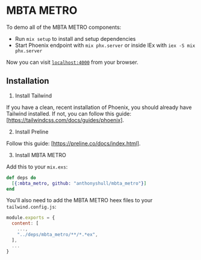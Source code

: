 # MBTA METRO

To demo all of the MBTA METRO components:

  * Run `mix setup` to install and setup dependencies
  * Start Phoenix endpoint with `mix phx.server` or inside IEx with `iex -S mix phx.server`

Now you can visit [`localhost:4000`](http://localhost:4000) from your browser.

## Installation

1. Install Tailwind

If you have a clean, recent installation of Phoenix, you should already have Tailwind installed.
If not, you can follow this guide: [https://tailwindcss.com/docs/guides/phoenix].

2. Install Preline

Follow this guide: [https://preline.co/docs/index.html].

3. Install MBTA METRO

Add this to your `mix.exs`:

```elixir
def deps do
  [{:mbta_metro, github: "anthonyshull/mbta_metro"}]
end
```

You'll also need to add the MBTA METRO heex files to your `tailwind.config.js`:

```javascript
module.exports = {
  content: [
    ...,
    "../deps/mbta_metro/**/*.*ex",
  ],
  ...
}
```